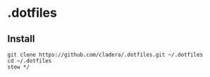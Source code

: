 # .dotfiles

## Install

```
git clone https://github.com/cladera/.dotfiles.git ~/.dotfiles
cd ~/.dotfiles
stow */
```

